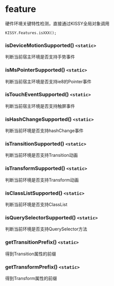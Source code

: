 # feature

硬件环境关键特性检测，直接通过KISSY全局对象调用

	KISSY.Features.isXXX();

### isDeviceMotionSupported()  `<static>`

判断当前宿主环境是否支持手势事件

### isMsPointerSupported()  `<static>`

判断当前宿主环境是否支持ie8的Pointer事件

### isTouchEventSupported()  `<static>`

判断当前宿主环境是否支持触屏事件

### isHashChangeSupported()  `<static>`

判断当前环境是否支持hashChange事件

### isTransitionSupported()  `<static>`

判断当前环境是否支持Transition动画

### isTransformSupported()  `<static>`

判断当前环境是否支持Transform动画

### isClassListSupported()  `<static>`

判断当前环境是否支持ClassList

### isQuerySelectorSupported()  `<static>`

判断当前环境是否支持QuerySelector方法

### getTransitionPrefix()  `<static>`

得到Transition属性的前缀

### getTransformPrefix()  `<static>`

得到Transform属性的前缀